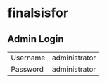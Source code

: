 # finalsisfor
## Admin Login
<table>
  <tr>
    <td>Username</td>
    <td>administrator</td>
  </tr>
  <tr>
    <td>Password</td>
    <td>administrator</td>
  </tr>
</table>
